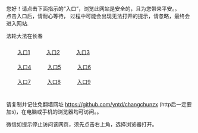 您好！请点击下面指示的“入口”，浏览此网站是安全的，且为您带来平安。。 <br/>
点击入口后，请耐心等待， 过程中可能会出现无法打开的提示，请忽略，最终会进入网站. </br>

法轮大法在长春<br/>
<div style="padding:10px"><a style="margin:20px" target="_blank" href="https://d349ij5ok366hx.cloudfront.net/2Qpsp?npvtklxb" id="ccLink1" rel="nofollow">入口1</a> <a target="_blank" style="margin:20px" href="https://d388kwqm9p045h.cloudfront.net/2Qpsp?tswliuob" id="ccLink2" rel="nofollow">入口2</a> <a style="margin:20px" target="_blank" href="https://d264amc7m6wdux.cloudfront.net/2Qpsp?unxkgu" id="ccLink3" rel="nofollow">入口3</a></div>

<div style="padding:10px" ><a style="margin:20px" target="_blank" href="https://d349ij5ok366hx.cloudfront.net/2Qpsp?npvtklxb" id="ccLink4" rel="nofollow">入口4</a> <a style="margin:20px" href="https://d388kwqm9p045h.cloudfront.net/2Qpsp?tswliuob" target="_blank" id="ccLink5" rel="nofollow">入口5</a> <a style="margin:20px" href="https://d264amc7m6wdux.cloudfront.net/2Qpsp?unxkgu" target="_blank" id="ccLink6" rel="nofollow">入口6</a></div>

<div style="padding:10px"><a style="margin:20px" target="_blank" href="https://d349ij5ok366hx.cloudfront.net/2Qpsp?npvtklxb" id="ccLink7" rel="nofollow">入口7</a> <a style="margin:20px" href="https://d388kwqm9p045h.cloudfront.net/2Qpsp?tswliuob" target="_blank" id="ccLink8" rel="nofollow">入口8</a> <a style="margin:20px" target="_blank" href="https://d264amc7m6wdux.cloudfront.net/2Qpsp?unxkgu" id="ccLink9" rel="nofollow">入口9</a></div>

<br/>



请复制并记住免翻墙网址 https://github.com/yntd/changchunzx (http后一定要加s)，在电脑或手机的浏览器均可访问。。<br/>

微信如提示停止访问该网页，须先点击右上角，选择浏览器打开。
